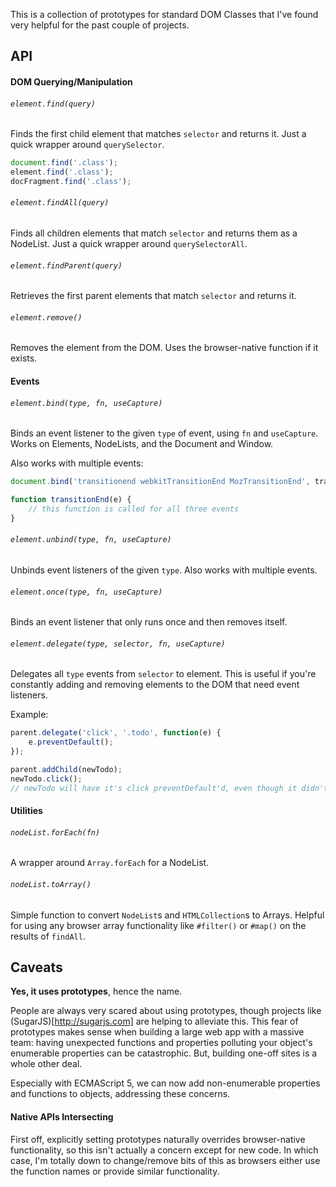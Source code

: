 This is a collection of prototypes for standard DOM Classes that I've found very helpful for the past couple of projects.

## API

#### DOM Querying/Manipulation

###### `element.find(query)`

Finds the first child element that matches `selector` and returns it. Just a quick wrapper around `querySelector`.

```javascript
document.find('.class');
element.find('.class');
docFragment.find('.class');
```

###### `element.findAll(query)`

Finds all children elements that match `selector` and returns them as a NodeList. Just a quick wrapper around `querySelectorAll`.

###### `element.findParent(query)`

Retrieves the first parent elements that match `selector` and returns it.

###### `element.remove()`

Removes the element from the DOM. Uses the browser-native function if it exists.


#### Events

###### `element.bind(type, fn, useCapture)`

Binds an event listener to the given `type` of event, using `fn` and `useCapture`. Works on Elements, NodeLists, and the Document and Window.

Also works with multiple events:
```javascript
document.bind('transitionend webkitTransitionEnd MozTransitionEnd', transitionEnd);

function transitionEnd(e) {
	// this function is called for all three events
}
```

###### `element.unbind(type, fn, useCapture)`

Unbinds event listeners of the given `type`. Also works with multiple events.

###### `element.once(type, fn, useCapture)`

Binds an event listener that only runs once and then removes itself.

###### `element.delegate(type, selector, fn, useCapture)`

Delegates all `type` events from `selector` to element. This is useful if you're constantly adding and removing elements to the DOM that need event listeners.

Example:
```javascript
parent.delegate('click', '.todo', function(e) {
	e.preventDefault();
});

parent.addChild(newTodo);
newTodo.click();
// newTodo will have it's click preventDefault'd, even though it didn't exist when we assigned the listener
```

#### Utilities

###### `nodeList.forEach(fn)`

A wrapper around `Array.forEach` for a NodeList.

###### `nodeList.toArray()`

Simple function to convert `NodeList`s and `HTMLCollection`s to Arrays. Helpful for using any browser array functionality like `#filter()` or `#map()` on the results of `findAll`.

## Caveats

**Yes, it uses prototypes**, hence the name.

People are always very scared about using prototypes, though projects like (SugarJS)[http://sugarjs.com] are helping to alleviate this. This fear of prototypes makes sense when building a large web app with a massive team: having unexpected functions and properties polluting your object's enumerable properties can be catastrophic. But, building one-off sites is a whole other deal.

Especially with ECMAScript 5, we can now add non-enumerable properties and functions to objects, addressing these concerns. 

#### Native APIs Intersecting

First off, explicitly setting prototypes naturally overrides browser-native functionality, so this isn't actually a concern except for new code. In which case, I'm totally down to change/remove bits of this as browsers either use the function names or provide similar functionality.